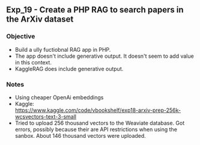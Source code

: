 ## Exp_19 - Create a PHP RAG to search papers in the ArXiv dataset

### Objective
- Build a ully fuctiobnal RAG app in PHP.
- The app doesn't include generative output. It doesn't seem to add value in this context.
- KaggleRAG does include generative output.

### Notes
- Using cheaper OpenAi embeddings
- Kaggle:<br>
https://www.kaggle.com/code/vbookshelf/exp18-arxiv-prep-256k-wcsvectors-text-3-small
- Tried to upload 256 thousand vectors to the Weaviate database. Got errors, possibly because their are API restrictions when using the sanbox. About 146 thousand vectors were uploaded.
